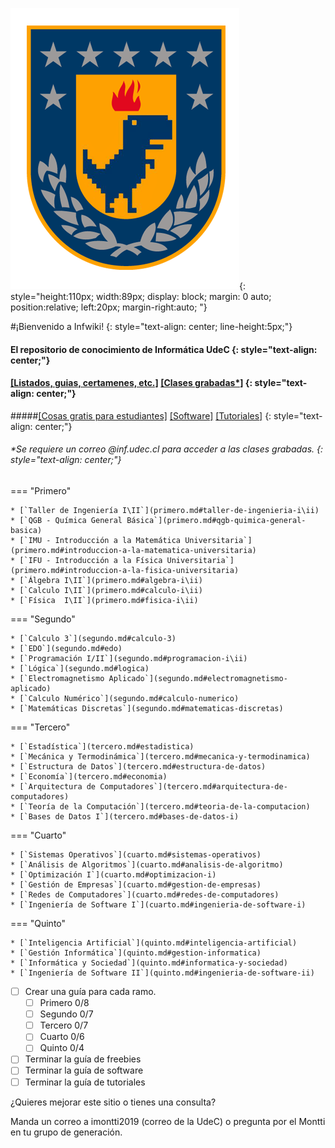 ![[^1]](img/udeconline.png){: style="height:110px; width:89px; display: block; margin: 0 auto; position:relative; left:20px; margin-right:auto; "}
 
#¡Bienvenido a Infwiki! {: style="text-align: center; line-height:5px;"}
#### El repositorio de conocimiento de Informática UdeC {: style="text-align: center;"}

#### [[Listados, guias, certamenes, etc.]](https://mega.nz/folder/1Mh2DQDS#KSISMELgPthdeU9p-qqIgg)  [[Clases grabadas\*]](https://drive.google.com/drive/folders/1JCtStVdgV3FkQl5ED0d42b2X6wVfsWcs?usp=sharing) {: style="text-align: center;"}

#####[[Cosas gratis para estudiantes]](freebies.md) [[Software]](software.md) [[Tutoriales]](tutoriales.md) {: style="text-align: center;"}
    
###### \*Se requiere un correo @inf.udec.cl para acceder a las clases grabadas. {: style="text-align: center;"}


=== "Primero"

    * [`Taller de Ingeniería I\II`](primero.md#taller-de-ingenieria-i\ii)
    * [`QGB - Química General Básica`](primero.md#qgb-quimica-general-basica)
    * [`IMU - Introducción a la Matemática Universitaria`](primero.md#introduccion-a-la-matematica-universitaria) 
    * [`IFU - Introducción a la Física Universitaria`](primero.md#introduccion-a-la-fisica-universitaria) 
    * [`Álgebra I\II`](primero.md#algebra-i\ii)
    * [`Calculo I\II`](primero.md#calculo-i\ii)
    * [`Física  I\II`](primero.md#fisica-i\ii)

=== "Segundo"

    * [`Calculo 3`](segundo.md#calculo-3)
    * [`EDO`](segundo.md#edo)
    * [`Programación I/II`](segundo.md#programacion-i\ii)
    * [`Lógica`](segundo.md#logica) 
    * [`Electromagnetismo Aplicado`](segundo.md#electromagnetismo-aplicado) 
    * [`Calculo Numérico`](segundo.md#calculo-numerico)
    * [`Matemáticas Discretas`](segundo.md#matematicas-discretas)

=== "Tercero"

    * [`Estadística`](tercero.md#estadistica)
    * [`Mecánica y Termodinámica`](tercero.md#mecanica-y-termodinamica) 
    * [`Estructura de Datos`](tercero.md#estructura-de-datos) 
    * [`Economía`](tercero.md#economia) 
    * [`Arquitectura de Computadores`](tercero.md#arquitectura-de-computadores)  
    * [`Teoría de la Computación`](tercero.md#teoria-de-la-computacion) 
    * [`Bases de Datos I`](tercero.md#bases-de-datos-i) 

=== "Cuarto"

    * [`Sistemas Operativos`](cuarto.md#sistemas-operativos) 
    * [`Análisis de Algoritmos`](cuarto.md#analisis-de-algoritmo) 
    * [`Optimización I`](cuarto.md#optimizacion-i) 
    * [`Gestión de Empresas`](cuarto.md#gestion-de-empresas) 
    * [`Redes de Computadores`](cuarto.md#redes-de-computadores) 
    * [`Ingeniería de Software I`](cuarto.md#ingenieria-de-software-i) 

=== "Quinto"

    * [`Inteligencia Artificial`](quinto.md#inteligencia-artificial) 
    * [`Gestión Informática`](quinto.md#gestion-informatica) 
    * [`Informática y Sociedad`](quinto.md#informatica-y-sociedad) 
    * [`Ingeniería de Software II`](quinto.md#ingenieria-de-software-ii) 


* [ ] Crear una guía para cada ramo. 
    * [ ] Primero 0/8
    * [ ] Segundo 0/7
    * [ ] Tercero 0/7
    * [ ] Cuarto 0/6
    * [ ] Quinto 0/4
* [ ] Terminar la guía de freebies
* [ ] Terminar la guía de software 
* [ ] Terminar la guía de tutoriales 

¿Quieres mejorar este sitio o tienes una consulta? 

Manda un correo a imontti2019 (correo de la UdeC) o pregunta por el Montti en tu grupo de generación.


[^1]: Logo UdeC online @conocats.
